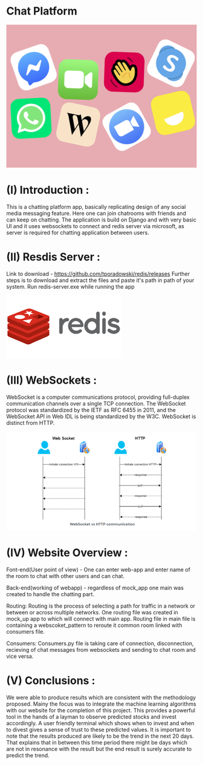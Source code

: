 # Chat Platform

![](https://github.com/ambujalpha/Chat_platform/blob/master/images/apps.jpg)

# (I) Introduction : 

This is a chatting platform app, basically replicating design of any social media messaging feature. Here one can join 
chatrooms with friends and can keep on chatting. The application is build on Django and with very basic UI and it uses 
websockets to connect and redis server via microsoft, as server is required for chatting application between users.

# (II) Resdis Server : 

Link to download - https://github.com/tporadowski/redis/releases
Further steps is to download and extract the files and paste it's path in path of your system.
Run redis-server.exe while running the app


![](https://github.com/ambujalpha/Chat_platform/blob/master/images/redis.png)

# (III) WebSockets :

WebSocket is a computer communications protocol, providing full-duplex communication channels over a single TCP 
connection. The WebSocket protocol was standardized by the IETF as RFC 6455 in 2011, and the WebSocket API in Web IDL 
is being standardized by the W3C. WebSocket is distinct from HTTP.


![](https://github.com/ambujalpha/Chat_platform/blob/master/images/websocket.png)

# (IV) Website Overview : 

Font-end(User point of view) - One can enter web-app and enter name of the room to chat with other users and can chat.

Back-end(working of webapp) - regardless of mock_app one main was created to handle the chatting part.

Routing: Routing is the process of selecting a path for traffic in a network or between or across multiple networks.
One routing file was created in mock_up app to which will connect with main app.
Routing file in main file is containing a webscoket_pattern to reroute it common room linked with consumers file.

Consumers: Consumers.py file is taking care of connection, disconnection, recieving of chat messages from websockets 
and sending to chat room and vice versa. 

# (V) Conclusions :

We were able to produce results which are consistent with the methodology proposed. Mainy the
focus was to integrate the machine learning algorithms with our website for the completion of this
project. This provides a powerful tool in the hands of a layman to observe predicted stocks and
invest accordingly. A user friendly terminal which shows when to invest and when to divest gives a
sense of trust to these predicted values. It is important to note that the results produced are likely to
be the trend in the next 20 days. That explains that in between this time period there might be days
which are not in resonance with the result but the end result is surely accurate to predict the trend.




